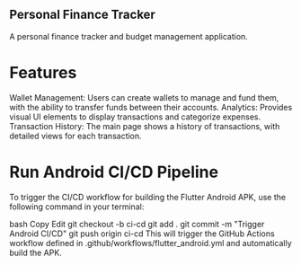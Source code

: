 ## Personal Finance Tracker

A personal finance tracker and budget management application.

# Features

Wallet Management: Users can create wallets to manage and fund them, with the ability to transfer funds between their accounts.
Analytics: Provides visual UI elements to display transactions and categorize expenses.
Transaction History: The main page shows a history of transactions, with detailed views for each transaction.


# Run Android CI/CD Pipeline
To trigger the CI/CD workflow for building the Flutter Android APK, use the following command in your terminal:

bash
Copy
Edit
git checkout -b ci-cd
git add .
git commit -m "Trigger Android CI/CD"
git push origin ci-cd
This will trigger the GitHub Actions workflow defined in .github/workflows/flutter_android.yml and automatically build the APK.
